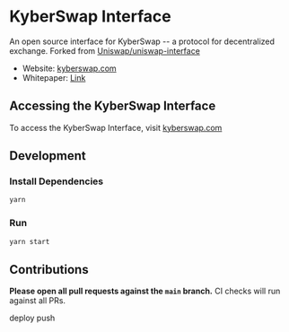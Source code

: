 # KyberSwap Interface

An open source interface for KyberSwap -- a protocol for decentralized exchange.
Forked from [Uniswap/uniswap-interface](https://github.com/Uniswap/uniswap-interface)

- Website: [kyberswap.com](https://kyberswap.com/)
- Whitepaper: [Link](https://files.kyber.network/DMM-Feb21.pdf)

## Accessing the KyberSwap Interface

To access the KyberSwap Interface, visit [kyberswap.com](https://kyberswap.com/)

## Development

### Install Dependencies

```bash
yarn
```

### Run

```bash
yarn start
```

## Contributions

**Please open all pull requests against the `main` branch.**
CI checks will run against all PRs.

deploy push
